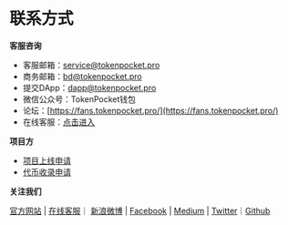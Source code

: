 # 联系方式

**客服咨询**

* 客服邮箱：service@tokenpocket.pro
* 商务邮箱：bd@tokenpocket.pro
* 提交DApp：dapp@tokenpocket.pro
* 微信公众号：TokenPocket钱包
* 论坛：[https://fans.tokenpocket.pro/](https://fans.tokenpocket.pro/)
* 在线客服：[点击进入](https://www.bangwo8.com/osp2016/im/h5/index.php?vendorID=764445)



**项目方**

* [项目上线申请](https://www.tokenpocket.pro/zh/submit/dapp)
* [代币收录申请](https://www.tokenpocket.pro/zh/submit/token)

**关注我们**

[官方网站](https://www.tokenpocket.pro/)  \| [在线客服](https://www.bangwo8.com/osp2016/im/h5/index.php?vendorID=764445)｜ [新浪微博](https://weibo.com/u/6482870061?is_all=1)  \|  [Facebook](https://www.facebook.com/TokenPocket)  \|  [Medium](https://medium.com/@tokenpocket.gm)  \|  [Twitter](https://medium.com/@tokenpocket.gm)｜[Github](https://twitter.com/TokenPocket_TP)

